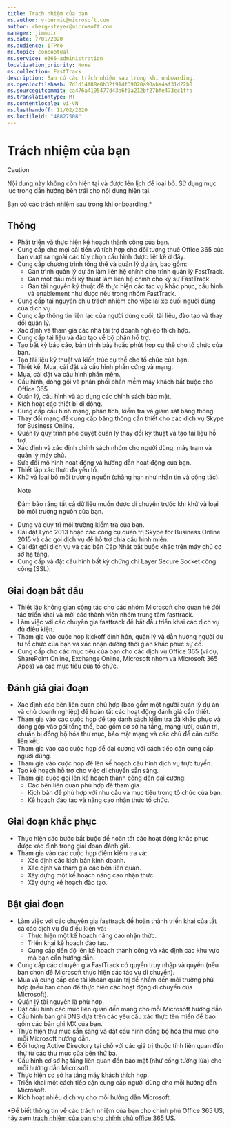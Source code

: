 ```yaml
---
title: Trách nhiệm của bạn
ms.author: v-bermic@microsoft.com
author: rberg-steyer@microsoft.com
manager: jimmuir
ms.date: 7/01/2020
ms.audience: ITPro
ms.topic: conceptual
ms.service: o365-administration
localization_priority: None
ms.collection: FastTrack
description: Bạn có các trách nhiệm sau trong khi onboarding.
ms.openlocfilehash: 7d1d14f88e0b32f91df39020a90aba4af31d22b0
ms.sourcegitcommit: ca476a4195477d43a6f3a212bf27bfe473cc1ffa
ms.translationtype: MT
ms.contentlocale: vi-VN
ms.lasthandoff: 11/02/2020
ms.locfileid: "48827508"
---
```

# <a name="your-responsibilities"></a>Trách nhiệm của bạn

> [!CAUTION]
> Nội dung này không còn hiện tại và được lên lịch để loại bỏ. Sử dụng mục lục trong dẫn hướng bên trái cho nội dung hiện tại.

Bạn có các trách nhiệm sau trong khi onboarding.\*
  
## <a name="general"></a>Thống

- Phát triển và thực hiện kế hoạch thành công của bạn.
- Cung cấp cho mọi cải tiến và tích hợp cho đối tượng thuê Office 365 của bạn vượt ra ngoài các tùy chọn cấu hình được liệt kê ở đây.  
- Cung cấp chương trình tổng thể và quản lý dự án, bao gồm: 
  - Gán trình quản lý dự án làm liên hệ chính cho trình quản lý FastTrack.
  - Gán một đầu mối kỹ thuật làm liên hệ chính cho kỹ sư FastTrack.
  - Gán tài nguyên kỹ thuật để thực hiện các tác vụ khắc phục, cấu hình và enablement như được nêu trong nhóm FastTrack. 
- Cung cấp tài nguyên chịu trách nhiệm cho việc lái xe cuối người dùng của dịch vụ. 
- Cung cấp thông tin liên lạc của người dùng cuối, tài liệu, đào tạo và thay đổi quản lý.
- Xác định và tham gia các nhà tài trợ doanh nghiệp thích hợp.  
- Cung cấp tài liệu và đào tạo về bộ phận hỗ trợ.  
- Tạo bất kỳ báo cáo, bản trình bày hoặc phút họp cụ thể cho tổ chức của bạn. 
- Tạo tài liệu kỹ thuật và kiến trúc cụ thể cho tổ chức của bạn.   
- Thiết kế, Mua, cài đặt và cấu hình phần cứng và mạng.   
- Mua, cài đặt và cấu hình phần mềm.  
- Cấu hình, đóng gói và phân phối phần mềm máy khách bắt buộc cho Office 365.  
- Quản lý, cấu hình và áp dụng các chính sách bảo mật.
- Kích hoạt các thiết bị di động.
- Cung cấp cấu hình mạng, phân tích, kiểm tra và giám sát băng thông. 
- Thay đổi mạng để cung cấp băng thông cần thiết cho các dịch vụ Skype for Business Online. 
- Quản lý quy trình phê duyệt quản lý thay đổi kỹ thuật và tạo tài liệu hỗ trợ.  
- Xác định và xác định chính sách nhóm cho người dùng, máy trạm và quản lý máy chủ. 
- Sửa đổi mô hình hoạt động và hướng dẫn hoạt động của bạn. 
- Thiết lập xác thực đa yếu tố.  
- Khử và loại bỏ môi trường nguồn (chẳng hạn như nhắn tin và cộng tác). 
    > [!NOTE]
    > Đảm bảo rằng tất cả dữ liệu muốn được di chuyển trước khi khử và loại bỏ môi trường nguồn của bạn. 
- Dựng và duy trì môi trường kiểm tra của bạn.  
- Cài đặt Lync 2013 hoặc các công cụ quản trị Skype for Business Online 2015 và các gói dịch vụ để hỗ trợ chia cấu hình miền.
- Cài đặt gói dịch vụ và các bản Cập Nhật bắt buộc khác trên máy chủ cơ sở hạ tầng. 
- Cung cấp và đặt cấu hình bất kỳ chứng chỉ Layer Secure Socket công cộng (SSL). 
    
## <a name="initiate-phase"></a>Giai đoạn bắt đầu

- Thiết lập không gian cộng tác cho các nhóm Microsoft cho quan hệ đối tác triển khai và mời các thành viên nhóm trung tâm fasttrack.   
- Làm việc với các chuyên gia fasttrack để bắt đầu triển khai các dịch vụ đủ điều kiện.    
- Tham gia vào cuộc họp kickoff đính hôn, quản lý và dẫn hướng người dự từ tổ chức của bạn và xác nhận đường thời gian khắc phục sự cố.   
- Cung cấp cho các mục tiêu của bạn cho các dịch vụ Office 365 (ví dụ, SharePoint Online, Exchange Online, Microsoft nhóm và Microsoft 365 Apps) và các mục tiêu của tổ chức.
    
## <a name="assess-phase"></a>Đánh giá giai đoạn

- Xác định các bên liên quan phù hợp (bao gồm một người quản lý dự án và chủ doanh nghiệp) để hoàn tất các hoạt động đánh giá cần thiết.    
- Tham gia vào các cuộc họp để tạo danh sách kiểm tra đã khắc phục và đóng góp vào gói tổng thể, bao gồm cơ sở hạ tầng, mạng lưới, quản trị, chuẩn bị đồng bộ hóa thư mục, bảo mật mạng và các chủ đề căn cước liên kết.   
- Tham gia vào các cuộc họp để đại cương với cách tiếp cận cung cấp người dùng.  
- Tham gia vào cuộc họp để lên kế hoạch cấu hình dịch vụ trực tuyến.    
- Tạo kế hoạch hỗ trợ cho việc di chuyển sẵn sàng. 
- Tham gia cuộc gọi lên kế hoạch thành công đến đại cương:   
  - Các bên liên quan phù hợp để tham gia.  
  - Kịch bản để phù hợp với nhu cầu và mục tiêu trong tổ chức của bạn.
  - Kế hoạch đào tạo và nâng cao nhận thức tổ chức.
    
## <a name="remediate-phase"></a>Giai đoạn khắc phục

- Thực hiện các bước bắt buộc để hoàn tất các hoạt động khắc phục được xác định trong giai đoạn đánh giá. 
- Tham gia vào các cuộc họp điểm kiểm tra và: 
  - Xác định các kịch bản kinh doanh.   
  - Xác định và tham gia các bên liên quan.
  - Xây dựng một kế hoạch nâng cao nhận thức. 
  - Xây dựng kế hoạch đào tạo.
    
## <a name="enable-phase"></a>Bật giai đoạn

- Làm việc với các chuyên gia fasttrack để hoàn thành triển khai của tất cả các dịch vụ đủ điều kiện và:  
  - Thực hiện một kế hoạch nâng cao nhận thức.  
  - Triển khai kế hoạch đào tạo. 
  - Cung cấp tiến độ lên kế hoạch thành công và xác định các khu vực mà bạn cần hướng dẫn.
- Cung cấp các chuyên gia FastTrack có quyền truy nhập và quyền (nếu bạn chọn để Microsoft thực hiện các tác vụ di chuyển).  
- Mua và cung cấp các tài khoản quản trị để nhắm đến môi trường phù hợp (nếu bạn chọn để thực hiện các hoạt động di chuyển của Microsoft).   
- Quản lý tài nguyên là phù hợp.   
- Đặt cấu hình các mục liên quan đến mạng cho mỗi Microsoft hướng dẫn.  
- Cấu hình bản ghi DNS dựa trên các yêu cầu xác thực tên miền để bao gồm các bản ghi MX của bạn.   
- Thực hiện thư mục sẵn sàng và đặt cấu hình đồng bộ hóa thư mục cho mỗi Microsoft hướng dẫn.
- Đối tượng Active Directory tại chỗ với các giá trị thuộc tính liên quan đến thư từ các thư mục của bên thứ ba.   
- Cấu hình cơ sở hạ tầng liên quan đến bảo mật (như cổng tường lửa) cho mỗi hướng dẫn Microsoft.
- Thực hiện cơ sở hạ tầng máy khách thích hợp.  
- Triển khai một cách tiếp cận cung cấp người dùng cho mỗi hướng dẫn Microsoft.  
- Kích hoạt nhiều dịch vụ cho mỗi hướng dẫn Microsoft.  
    
\*Để biết thông tin về các trách nhiệm của bạn cho chính phủ Office 365 US, hãy xem [trách nhiệm của bạn cho chính phủ office 365 US](US-Gov-appendix-your-responsibilities.md).
  